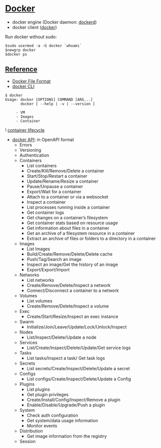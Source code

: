 # [Docker](https://docs.docker.com)
- docker engine (Docker daemon: [dockerd](https://docs.docker.com/engine/reference/commandline/dockerd/))
- docker client ([docker](https://docs.docker.com/engine/reference/commandline/cli/))

Run docker without sudo:
```
$sudo usermod -a -G docker `whoami`
$newgrp docker
$docker ps
```

## [Reference](https://docs.docker.com/reference/)
- [Docker File Format](https://docs.docker.com/engine/reference/builder/)
- [docker CLI](https://docs.docker.com/engine/reference/commandline/cli/)
```
$ docker
Usage: docker [OPTIONS] COMMAND [ARG...]
       docker [ --help | -v | --version ]
```
         - VM
         - Images
         - Container
! [container lifecycle](https://medium.com/@nagarwal/lifecycle-of-docker-container-d2da9f85959)
    
- [docker API](https://docs.docker.com/engine/api/v1.40/): in OpenAPI format
    - Errors
    - Versioning
    - Authentication
    - Containers      
         - List containers
         - Create/Kill/Remove/Delete a container
         - Start/Stop/Restart a container
         - Update/Rename/Resize a container
         - Pause/Unpause a container
         - Export/Wait for a container
         - Attach to a container or via a websocket
         - Inspect a container
         - List processes running inside a container
         - Get container logs
         - Get changes on a container’s filesystem          
         - Get container stats based on resource usage
         - Get information about files in a container
         - Get an archive of a filesystem resource in a container
         - Extract an archive of files or folders to a directory in a container
    - Images      
         - List Images
         - Build/Create/Remove/Delete/Delete cache
         - Push/Tag/Search an image
         - Inspect an image/Get the history of an image  
         - Export/Export/Import
    - Networks
         - List networks
         - Create/Remove/Delete/Inspect a network
         - Connect/Disconnect a container to a network
    - Volumes
         - List volumes
         - Create/Remove/Delete/Inspect a volume
    - Exec
         - Create/Start/Resize/Inspect an exec instance
    - Swarm
         - Initialize/Join/Leave/Update/Lock/Unlock/Inspect
    - Nodes
         - List/Inspect/Delete/Update a node
    - Services
         - List/Create/Inspect/Delete/Update/Get service logs
    - Tasks
         - List tasks/Inspect a task/ Get task logs
    - Secrets
         - List secrets/Create/Inspect/Delete/Update a secret
    - Configs
         - List configs/Create/Inspect/Delete/Update a Config
    - Plugins
         - List plugins
         - Get plugin privileges
         - Create/Install/Config/Inspect/Remove a plugin
         - Enable/Disable/Upgrade/Push a plugin
    - System    
         - Check auth configuration
         - Get system/data usage information
         - Monitor events
    - Distribution
         - Get image information from the registry
    - Session
